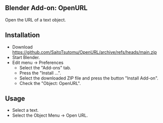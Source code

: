 ## Blender Add-on: OpenURL

Open the URL of a text object.

## Installation

- Download https://github.com/SaitoTsutomu/OpenURL/archive/refs/heads/main.zip
- Start Blender.
- Edit menu -> Preferences
  - Select the "Add-ons" tab.
  - Press the "Install ...".
  - Select the downloaded ZIP file and press the button "Install Add-on".
  - Check the "Object: OpenURL".

## Usage

- Select a text.
- Select the Object Menu -> Open URL.
